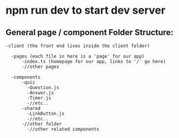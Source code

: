 # npm run dev to start dev server

## General page / component Folder Structure:

```
-client (the front end lives inside the client folder)

  -pages (each file in here is a 'page' for our app)
      -index.ts (homepage for our app, links to '/' go here)
      -//other pages

  -components
      -quiz
        -Question.js
        -Answer.js
        -Timer.js
        -//etc..
      -shared
        -LinkButton.js
        -//etc..
      -//other folder
        -//other related components
```
